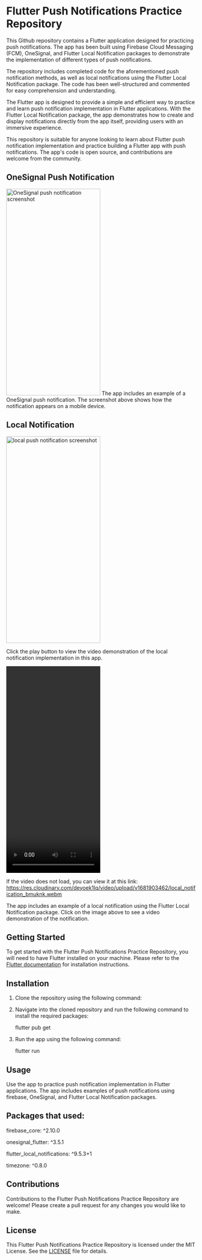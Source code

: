 # Flutter Push Notifications Practice Repository

This Github repository contains a Flutter application designed for practicing push notifications. The app has been built using Firebase Cloud Messaging (FCM), OneSignal, and Flutter Local Notification packages to demonstrate the implementation of different types of push notifications.

The repository includes completed code for the aforementioned push notification methods, as well as local notifications using the Flutter Local Notification package. The code has been well-structured and commented for easy comprehension and understanding.

The Flutter app is designed to provide a simple and efficient way to practice and learn push notification implementation in Flutter applications. With the Flutter Local Notification package, the app demonstrates how to create and display notifications directly from the app itself, providing users with an immersive experience.

This repository is suitable for anyone looking to learn about Flutter push notification implementation and practice building a Flutter app with push notifications. The app's code is open source, and contributions are welcome from the community.

## OneSignal Push Notification

<img src="https://res.cloudinary.com/deyoek1lq/image/upload/v1681903475/WhatsApp_Image_2023-04-19_at_4.50.24_PM_c7mhdr.jpg" alt="OneSignal push notification screenshot" width="250" height="550" />
The app includes an example of a OneSignal push notification. The screenshot above shows how the notification appears on a mobile device.

## Local Notification

<img src="https://res.cloudinary.com/deyoek1lq/image/upload/v1681912149/Screenshot_2023-04-19_191815_qxqj2n.png" alt="local push notification screenshot" width="250" height="550" />

Click the play button to view the video demonstration of the local notification implementation in this app.

<video src="https://res.cloudinary.com/deyoek1lq/video/upload/v1681903462/local_notification_bmuknk.webm" alt="Local Notification" width="250" height="550" controls></video>

If the video does not load, you can view it at this link: https://res.cloudinary.com/deyoek1lq/video/upload/v1681903462/local_notification_bmuknk.webm

The app includes an example of a local notification using the Flutter Local Notification package. Click on the image above to see a video demonstration of the notification.

## Getting Started

To get started with the Flutter Push Notifications Practice Repository, you will need to have Flutter installed on your machine. Please refer to the [Flutter documentation](https://flutter.dev/docs/get-started/install) for installation instructions.

## Installation

1. Clone the repository using the following command:


2. Navigate into the cloned repository and run the following command to install the required packages:
   
   flutter pub get


3. Run the app using the following command:

   flutter run


## Usage

Use the app to practice push notification implementation in Flutter applications. The app includes examples of push notifications using firebase, OneSignal, and Flutter Local Notification packages.

## Packages that used:

  firebase_core: ^2.10.0
  
  onesignal_flutter: ^3.5.1
  
  flutter_local_notifications: ^9.5.3+1
  
  timezone: ^0.8.0


## Contributions

Contributions to the Flutter Push Notifications Practice Repository are welcome! Please create a pull request for any changes you would like to make.

## License

This Flutter Push Notifications Practice Repository is licensed under the MIT License. See the [LICENSE](LICENSE) file for details.
